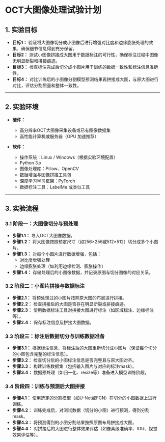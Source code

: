 # OCT大图像处理试验计划



## 1. 实验目标

- **目标1：** 验证将大图像切分成小图像后进行增强对比度和边缘膨胀处理的效果，确保细节信息得到充分保留。
- **目标2：** 测试小图像拼接成大图用于数据标注的可行性，确保标注过程中图像无明显断裂和拼接痕迹。
- **目标3：** 检查标注完成后切分成小图片用于训练的数据一致性和标注信息准确性。
- **目标4：** 对比训练后的小图像分割模型预测结果再拼接成大图，与原大图进行对比，评估分割质量和整体一致性。

---

## 2. 实验环境

- **硬件：**
  - 高分辨率OCT大图像采集设备或已有图像数据集
  - 高性能计算机或服务器（GPU 加速推荐）
  
- **软件：**
  - 操作系统：Linux / Windows（根据实验环境配置）
  - Python 3.x
  - 图像处理库：Pillow、OpenCV
  - 数据增强与图像拼接工具包
  - 深度学习学习框架：PyTorch
  - 数据标注工具：LabelMe 或类似工具

---

## 3. 实验流程

### 3.1 阶段一：大图像切分与预处理

- **步骤1.1：** 导入OCT大图像数据。
- **步骤1.2：** 将大图像按照预定尺寸（如256×256或512×512）切分成多个小图片。
- **步骤1.3：** 对每个小图片进行数据增强，包括：
  - 对比度增强处理
  - 边缘膨胀处理（如利用边缘检测、膨胀操作）
- **步骤1.4：** 存储处理后的小图像数据，并记录原图与切分图像的对应关系。

### 3.2 阶段二：小图片拼接与数据标注

- **步骤2.1：** 将预处理过的小图片按照原大图的布局进行拼接。
- **步骤2.2：** 检查拼接后的大图是否存在明显断裂或拼接痕迹。
- **步骤2.3：** 使用数据标注工具对拼接大图进行标注（如区域标注、边缘标注等）。
- **步骤2.4：** 保存标注信息及拼接大图数据。

### 3.3 阶段三：标注后数据切分与训练数据准备

- **步骤3.1：** 根据标注信息，将标注后的大图重新切分成小图片（保证每个切分的小图包含完整的标注信息）。
- **步骤3.2：** 检查切分后的小图标注信息是否完整且与原大图对齐。
- **步骤3.3：** 构建训练数据集（包括输入图片与对应的标注mask）。
- **步骤3.4：** 数据预处理（如归一化、resize等）准备进入模型训练阶段。

### 3.4 阶段四：训练与预测后大图拼接

- **步骤4.1：** 使用选定的分割模型（如U-Net或FCN）在切分的小图数据上进行训练。
- **步骤4.2：** 训练完成后，对测试数据（切分的小图）进行预测，得到分割mask。
- **步骤4.3：** 将预测得到的小图分割结果按照原图布局拼接成大图。
- **步骤4.4：** 对拼接后的大图进行整体效果评估（如像素级准确率、IOU、视觉效果评估等）。
